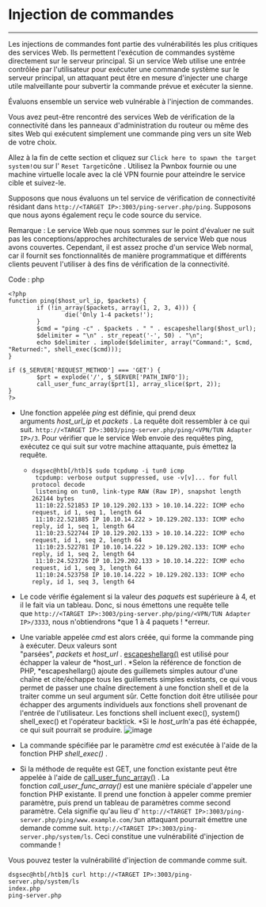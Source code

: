 Injection de commandes
======================

* * * * *

Les injections de commandes font partie des vulnérabilités les plus critiques des services Web. Ils permettent l'exécution de commandes système directement sur le serveur principal. Si un service Web utilise une entrée contrôlée par l'utilisateur pour exécuter une commande système sur le serveur principal, un attaquant peut être en mesure d'injecter une charge utile malveillante pour subvertir la commande prévue et exécuter la sienne.

Évaluons ensemble un service web vulnérable à l'injection de commandes.

Vous avez peut-être rencontré des services Web de vérification de la connectivité dans les panneaux d'administration du routeur ou même des sites Web qui exécutent simplement une commande ping vers un site Web de votre choix.

Allez à la fin de cette section et cliquez sur `Click here to spawn the target system!`ou sur l' `Reset Target`icône . Utilisez la Pwnbox fournie ou une machine virtuelle locale avec la clé VPN fournie pour atteindre le service cible et suivez-le.

Supposons que nous évaluons un tel service de vérification de connectivité résidant dans `http://<TARGET IP>:3003/ping-server.php/ping`. Supposons que nous ayons également reçu le code source du service.

Remarque : Le service Web que nous sommes sur le point d'évaluer ne suit pas les conceptions/approches architecturales de service Web que nous avons couvertes. Cependant, il est assez proche d'un service Web normal, car il fournit ses fonctionnalités de manière programmatique et différents clients peuvent l'utiliser à des fins de vérification de la connectivité.

Code : php

```
<?php
function ping($host_url_ip, $packets) {
        if (!in_array($packets, array(1, 2, 3, 4))) {
                die('Only 1-4 packets!');
        }
        $cmd = "ping -c" . $packets . " " . escapeshellarg($host_url);
        $delimiter = "\n" . str_repeat('-', 50) . "\n";
        echo $delimiter . implode($delimiter, array("Command:", $cmd, "Returned:", shell_exec($cmd)));
}

if ($_SERVER['REQUEST_METHOD'] === 'GET') {
        $prt = explode('/', $_SERVER['PATH_INFO']);
        call_user_func_array($prt[1], array_slice($prt, 2));
}
?>

```

-   Une fonction appelée *ping* est définie, qui prend deux arguments *host_url_ip* et *packets* . La requête doit ressembler à ce qui suit. `http://<TARGET IP>:3003/ping-server.php/ping/<VPN/TUN Adapter IP>/3`. Pour vérifier que le service Web envoie des requêtes ping, exécutez ce qui suit sur votre machine attaquante, puis émettez la requête.
    -   ```
        dsgsec@htb[/htb]$ sudo tcpdump -i tun0 icmp
         tcpdump: verbose output suppressed, use -v[v]... for full protocol decode
         listening on tun0, link-type RAW (Raw IP), snapshot length 262144 bytes
         11:10:22.521853 IP 10.129.202.133 > 10.10.14.222: ICMP echo request, id 1, seq 1, length 64
         11:10:22.521885 IP 10.10.14.222 > 10.129.202.133: ICMP echo reply, id 1, seq 1, length 64
         11:10:23.522744 IP 10.129.202.133 > 10.10.14.222: ICMP echo request, id 1, seq 2, length 64
         11:10:23.522781 IP 10.10.14.222 > 10.129.202.133: ICMP echo reply, id 1, seq 2, length 64
         11:10:24.523726 IP 10.129.202.133 > 10.10.14.222: ICMP echo request, id 1, seq 3, length 64
         11:10:24.523758 IP 10.10.14.222 > 10.129.202.133: ICMP echo reply, id 1, seq 3, length 64

        ```

-   Le code vérifie également si la valeur des *paquets* est supérieure à 4, et il le fait via un tableau. Donc, si nous émettons une requête telle que `http://<TARGET IP>:3003/ping-server.php/ping/<VPN/TUN Adapter IP>/3333`, nous n'obtiendrons *que 1 à 4 paquets ! *erreur.
-   Une variable appelée *cmd* est alors créée, qui forme la commande ping à exécuter. Deux valeurs sont "parsées", *packets* et *host_url* . [escapeshellarg()](https://www.php.net/manual/en/function.escapeshellarg.php) est utilisé pour échapper la valeur de *host_url . *Selon la référence de fonction de PHP, *escapeshellarg() ajoute des guillemets simples autour d'une chaîne et cite/échappe tous les guillemets simples existants, ce qui vous permet de passer une chaîne directement à une fonction shell et de la traiter comme un seul argument sûr. Cette fonction doit être utilisée pour échapper des arguments individuels aux fonctions shell provenant de l'entrée de l'utilisateur. Les fonctions shell incluent exec(), system() shell_exec() et l'opérateur backtick. *Si le *host_url*n'a pas été échappée, ce qui suit pourrait se produire. ![image](https://academy.hackthebox.com/storage/modules/160/1.png)
-   La commande spécifiée par le paramètre *cmd* est exécutée à l'aide de la fonction PHP *shell_exec()* .
-   Si la méthode de requête est GET, une fonction existante peut être appelée à l'aide de [call_user_func_array()](https://www.php.net/manual/en/function.call-user-func-array.php) . La fonction *call_user_func_array()* est une manière spéciale d'appeler une fonction PHP existante. Il prend une fonction à appeler comme premier paramètre, puis prend un tableau de paramètres comme second paramètre. Cela signifie qu'au lieu d' `http://<TARGET IP>:3003/ping-server.php/ping/www.example.com/3`un attaquant pourrait émettre une demande comme suit. `http://<TARGET IP>:3003/ping-server.php/system/ls`. Ceci constitue une vulnérabilité d'injection de commande !

Vous pouvez tester la vulnérabilité d'injection de commande comme suit.

```
dsgsec@htb[/htb]$ curl http://<TARGET IP>:3003/ping-server.php/system/ls
index.php
ping-server.php
```

